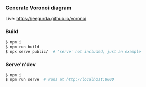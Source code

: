 ### Generate Voronoi diagram

Live: https://jeegurda.github.io/voronoi

### Build

```bash
$ npm i
$ npm run build
$ npx serve public/  # 'serve' not included, just an example
```

### Serve'n'dev

```bash
$ npm i
$ npm run serve  # runs at http://localhost:8000
```
